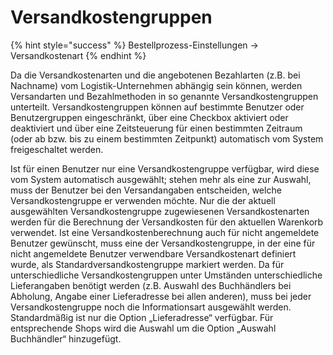 # Versandkostengruppen

{% hint style="success" %}
Bestellprozess-Einstellungen → Versandkostenart
{% endhint %}

Da die Versandkostenarten und die angebotenen Bezahlarten \(z.B. bei Nachname\) vom Logistik-Unternehmen abhängig sein können, werden Versandarten und Bezahlmethoden in so genannte Versandkostengruppen unterteilt. Versandkostengruppen können auf bestimmte Benutzer oder Benutzergruppen eingeschränkt, über eine Checkbox aktiviert oder deaktiviert und über eine Zeitsteuerung für einen bestimmten Zeitraum \(oder ab bzw. bis zu einem bestimmten Zeitpunkt\) automatisch vom System freigeschaltet werden.

Ist für einen Benutzer nur eine Versandkostengruppe verfügbar, wird diese vom System automatisch ausgewählt; stehen mehr als eine zur Auswahl, muss der Benutzer bei den Versandangaben entscheiden, welche Versandkostengruppe er verwenden möchte. Nur die der aktuell ausgewählten Versandkostengruppe zugewiesenen Versandkostenarten werden für die Berechnung der Versandkosten für den aktuellen Warenkorb verwendet. Ist eine Versandkostenberechnung auch für nicht angemeldete Benutzer gewünscht, muss eine der Versandkostengruppe, in der eine für nicht angemeldete Benutzer verwendbare Versandkostenart definiert wurde, als Standardversandkostengruppe markiert werden. Da für unterschiedliche Versandkostengruppen unter Umständen unterschiedliche Lieferangaben benötigt werden \(z.B. Auswahl des Buchhändlers bei Abholung, Angabe einer Lieferadresse bei allen anderen\), muss bei jeder Versandkostengruppe noch die Informationsart ausgewählt werden. Standardmäßig ist nur die Option „Lieferadresse“ verfügbar. Für entsprechende Shops wird die Auswahl um die Option „Auswahl Buchhändler“ hinzugefügt.

